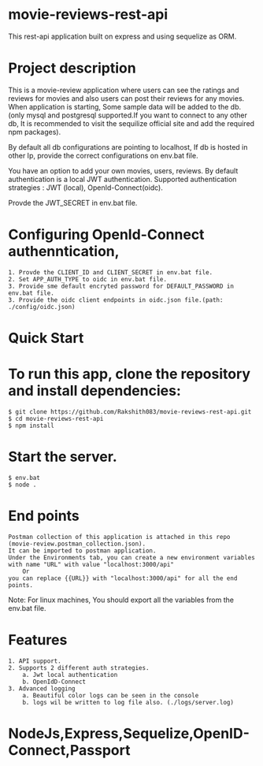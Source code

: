 # movie-reviews-rest-api
This rest-api application built on express and using sequelize as ORM.

# Project description
This is a movie-review application where users can see the ratings and reviews for movies and also users can post their reviews for any movies.
When application is starting, Some sample data will be added to the db.(only mysql and postgresql supported.If you want to connect to any other db, It is recommended to visit the sequilize official site and add the required npm packages).

By default all db configurations are pointing to localhost, If db is hosted in other Ip, provide the correct configurations on env.bat file.

You have an option to add your own movies, users, reviews.
By default authentication is a local JWT authentication.
Supported authentication strategies : JWT (local), OpenId-Connect(oidc).

Provde the JWT_SECRET in env.bat file.

# Configuring OpenId-Connect authenntication,
    1. Provde the CLIENT_ID and CLIENT_SECRET in env.bat file.
    2. Set APP_AUTH_TYPE to oidc in env.bat file.
    3. Provide sme default encryted password for DEFAULT_PASSWORD in env.bat file.
    3. Provide the oidc client endpoints in oidc.json file.(path: ./config/oidc.json)

# Quick Start
# To run this app, clone the repository and install dependencies:
    $ git clone https://github.com/Rakshith083/movie-reviews-rest-api.git
    $ cd movie-reviews-rest-api
    $ npm install

# Start the server.
    $ env.bat
    $ node .

# End points
    Postman collection of this application is attached in this repo (movie-review.postman_collection.json).
    It can be imported to postman application.
    Under the Environments tab, you can create a new environment variables with name "URL" with value "localhost:3000/api"
        Or 
    you can replace {{URL}} with "localhost:3000/api" for all the end points.

Note: For linux machines, You should export all the variables from the env.bat file.

# Features
    1. API support.
    2. Supports 2 different auth strategies.
        a. Jwt local authentication
        b. OpenIdD-Connect
    3. Advanced logging
        a. Beautiful color logs can be seen in the console
        b. logs wil be written to log file also. (./logs/server.log)

# NodeJs,Express,Sequelize,OpenID-Connect,Passport